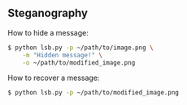 ## Steganography

How to hide a message:

```Bash
$ python lsb.py -p ~/path/to/image.png \
    -m "Hidden message!" \
    -o ~/path/to/modified_image.png
```

How to recover a message:

```Bash
$ python lsb.py -p ~/path/to/modified_image.png
```
